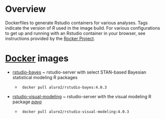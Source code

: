 # Overview
Dockerfiles to generate Rstudio containers for various analyses. Tags indicate the version of *R* used in the image build. For various configurations to get up and running with an Rstudio container in your browser, see instructions provided by the [Rocker Project](https://github.com/rocker-org/rocker/wiki/Using-the-RStudio-image).

# [Docker](https://docs.docker.com/get-docker/) images
- [rstudio-bayes](https://hub.docker.com/r/aluro2/rstudio-bayes) ~ rstudio-server with select STAN-based Bayesian statistical modeling R packages
  + ``` docker pull aluro2/rstudio-bayes:4.0.3```
  
- [rstudio-visual-modeling](https://hub.docker.com/r/aluro2/rstudio-visual-modeling) ~ rstudio-server with the visual modeling R package [*pavo*](pavo.colrverse.com/)
  + ``` docker pull aluro2/rstudio-visual-modeling:4.0.3```

